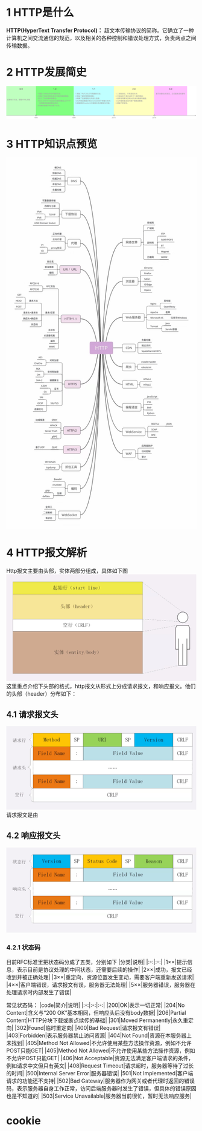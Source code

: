 # 1 HTTP是什么

**HTTP(HyperText Transfer Protocol)：** 超文本传输协议的简称。它确立了一种计算机之间交流通信的规范，以及相关的各种控制和错误处理方式，负责两点之间传输数据。

# 2 HTTP发展简史

![http-history](/images/read_notes/http-history.png)

# 3 HTTP知识点预览

![http-xmind](/images/read_notes/http-xmind.jpeg)

# 4 HTTP报文解析

Http报文主要由头部，实体两部分组成，具体如下图
![http-xmind](/images/read_notes/http-msg.jpeg)
这里重点介绍下头部的格式，http报文从形式上分成请求报文，和响应报文。他们的头部（header）分布如下：

## 4.1 请求报文头
![http-request](/images/read_notes/http-request.jpeg)
请求报文是由

## 4.2 响应报文头
![http-response](/images/read_notes/http-response.jpeg)

### 4.2.1 状态码

目前RFC标准里把状态码分成了五类，分别如下
|分类|说明|
|:-:|:-:|
|1××|提示信息，表示目前是协议处理的中间状态，还需要后续的操作|
|2××|成功，报文已经收到并被正确处理|
|3××|重定向，资源位置发生变动，需要客户端重新发送请求|
|4××|客户端错误，请求报文有误，服务器无法处理|
|5××|服务器错误，服务器在处理请求时内部发生了错误|

常见状态码：
|code|简介|说明|
|:-:|:-:|:-:|
|200|OK|表示一切正常|
|204|No Content|含义与“200 OK”基本相同，但响应头后没有body数据|
|206|Partial Content|HTTP分块下载或断点续传的基础|
|301|Moved Permanently|永久重定向|
|302|Found|临时重定向|
|400|Bad Request|请求报文有错误|
|403|Forbidden|表示服务器禁止访问资源|
|404|Not Found|资源在本服务器上未找到|
|405|Method Not Allowed|不允许使用某些方法操作资源，例如不允许POST只能GET|
|405|Method Not Allowed|不允许使用某些方法操作资源，例如不允许POST只能GET|
|406|Not Acceptable|资源无法满足客户端请求的条件，例如请求中文但只有英文|
|408|Request Timeout|请求超时，服务器等待了过长的时间|
|500|Internal Server Error|服务器错误|
|501|Not Implemented|客户端请求的功能还不支持|
|502|Bad Gateway|服务器作为网关或者代理时返回的错误码，表示服务器自身工作正常，访问后端服务器时发生了错误，但具体的错误原因也是不知道的|
|503|Service Unavailable|服务器当前很忙，暂时无法响应服务|

# cookie
